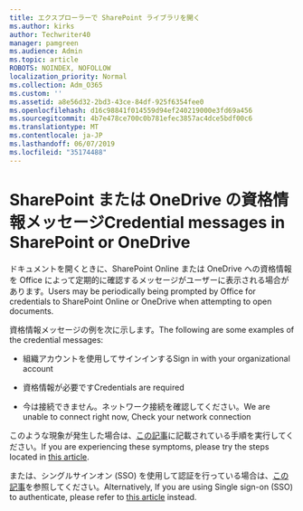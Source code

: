 ```yaml
---
title: エクスプローラーで SharePoint ライブラリを開く
ms.author: kirks
author: Techwriter40
manager: pamgreen
ms.audience: Admin
ms.topic: article
ROBOTS: NOINDEX, NOFOLLOW
localization_priority: Normal
ms.collection: Adm_O365
ms.custom: ''
ms.assetid: a8e56d32-2bd3-43ce-84df-925f6354fee0
ms.openlocfilehash: d16c98841f014559d94ef240219000e3fd69a456
ms.sourcegitcommit: 4b7e478ce700c0b781efec3857ac4dce5bdf00c6
ms.translationtype: MT
ms.contentlocale: ja-JP
ms.lasthandoff: 06/07/2019
ms.locfileid: "35174488"
---
```

# <a name="credential-messages-in-sharepoint-or-onedrive"></a><span data-ttu-id="5f89b-102">SharePoint または OneDrive の資格情報メッセージ</span><span class="sxs-lookup"><span data-stu-id="5f89b-102">Credential messages in SharePoint or OneDrive</span></span>

<span data-ttu-id="5f89b-103">ドキュメントを開くときに、SharePoint Online または OneDrive への資格情報を Office によって定期的に確認するメッセージがユーザーに表示される場合があります。</span><span class="sxs-lookup"><span data-stu-id="5f89b-103">Users may be periodically being prompted by Office for credentials to SharePoint Online or OneDrive when attempting to open documents.</span></span>

<span data-ttu-id="5f89b-104">資格情報メッセージの例を次に示します。</span><span class="sxs-lookup"><span data-stu-id="5f89b-104">The following are some examples of the credential messages:</span></span>

- <span data-ttu-id="5f89b-105">組織アカウントを使用してサインインする</span><span class="sxs-lookup"><span data-stu-id="5f89b-105">Sign in with your organizational account</span></span>

- <span data-ttu-id="5f89b-106">資格情報が必要です</span><span class="sxs-lookup"><span data-stu-id="5f89b-106">Credentials are required</span></span>

- <span data-ttu-id="5f89b-107">今は接続できません。ネットワーク接続を確認してください。</span><span class="sxs-lookup"><span data-stu-id="5f89b-107">We are unable to connect right now, Check your network connection</span></span>

<span data-ttu-id="5f89b-108">このような現象が発生した場合は、[この記事](https://support.microsoft.com/help/2913639/office-applications-periodically-prompt-for-credentials-to-sharepoint)に記載されている手順を実行してください。</span><span class="sxs-lookup"><span data-stu-id="5f89b-108">If you are experiencing these symptoms, please try the steps located in [this article](https://support.microsoft.com/help/2913639/office-applications-periodically-prompt-for-credentials-to-sharepoint).</span></span>

<span data-ttu-id="5f89b-109">または、シングルサインオン (SSO) を使用して認証を行っている場合は、[この記事](https://support.microsoft.com/help/4025962/cant-sign-in-after-update-to-office-2016-build-16-0-7967-on-windows-10)を参照してください。</span><span class="sxs-lookup"><span data-stu-id="5f89b-109">Alternatively, If you are using Single sign-on (SSO) to authenticate, please refer to [this article](https://support.microsoft.com/help/4025962/cant-sign-in-after-update-to-office-2016-build-16-0-7967-on-windows-10) instead.</span></span>

